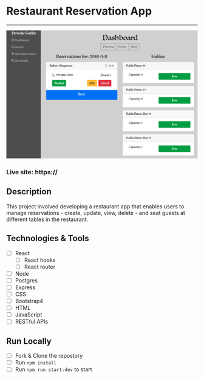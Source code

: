 # Restaurant Reservation App
---
![Restuarant-app](https://github.com/JalonLewis/restaurant-reservation/blob/b57f52161c7c62a40f1c537873eb9e606586f414/restaurant-reservation-ss.png)
### Live site: https://
## Description
This project involved developing a restaurant app that enables users to manage reservations - create, update, view, delete - and seat guests at different tables in the restaurant.

## Technologies & Tools
- [ ] React
  - [ ] React hooks
  - [ ] React router
- [ ] Node
- [ ] Postgres
- [ ] Express
- [ ] CSS
- [ ] Bootstrap4
- [ ] HTML
- [ ] JavaScript
- [ ] RESTful APIs

## Run Locally
- [ ] Fork & Clone the repostory
- [ ] Run `npm install`
- [ ] Run `npm run start:dev` to start
